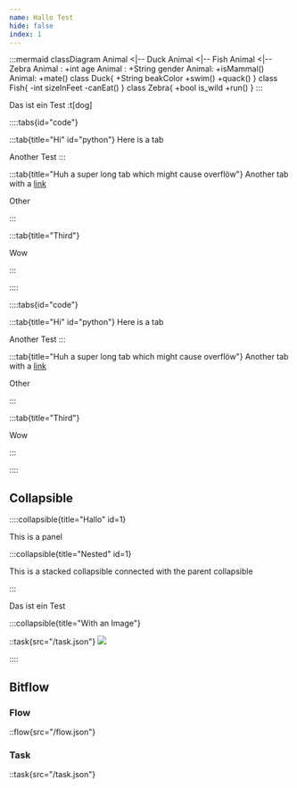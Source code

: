 ```yaml
---
name: Hallo Test
hide: false
index: 1
---
```


:::mermaid
classDiagram
Animal <|-- Duck
Animal <|-- Fish
Animal <|-- Zebra
Animal : +int age
Animal : +String gender
Animal: +isMammal()
Animal: +mate()
class Duck{
+String beakColor
+swim()
+quack()
}
class Fish{
-int sizeInFeet
-canEat()
}
class Zebra{
+bool is_wild
+run()
}
:::

Das ist ein Test :t[dog]

::::tabs{id="code"}

:::tab{title="Hi" id="python"}
Here is a tab

Another Test
:::

:::tab{title="Huh a super long tab which might cause overflöw"}
Another tab with a [link](#)

Other

:::

:::tab{title="Third"}

Wow

:::

::::

::::tabs{id="code"}

:::tab{title="Hi" id="python"}
Here is a tab

Another Test
:::

:::tab{title="Huh a super long tab which might cause overflöw"}
Another tab with a [link](#)

Other

:::

:::tab{title="Third"}

Wow

:::

::::

## Collapsible

::::collapsible{title="Hallo" id=1}

This is a panel

:::collapsible{title="Nested" id=1}

This is a stacked collapsible connected with the parent collapsible

:::

Das ist ein Test

:::collapsible{title="With an Image"}

::task{src="/task.json"}
![](/test.jpg)

::::

## Bitflow

### Flow

::flow{src="/flow.json"}

### Task

::task{src="/task.json"}
